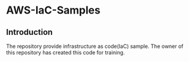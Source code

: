 # AWS-IaC-Samples

## Introduction
The repository provide infrastructure as code(IaC) sample.
The owner of this repository has created this code for training.

